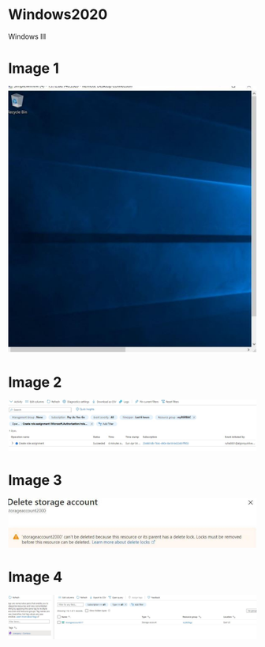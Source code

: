 # Windows2020
Windows III

# Image 1
![](https://github.com/ruha0001/Windows2020/blob/lab8/1.JPG)

# Image 2
![](https://github.com/ruha0001/Windows2020/blob/lab8/pic.JPG)

# Image 3

![](https://github.com/ruha0001/Windows2020/blob/lab8/3.JPG)

# Image 4

![](https://github.com/ruha0001/Windows2020/blob/lab8/4.JPG)

